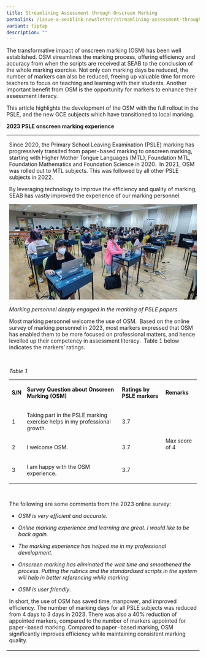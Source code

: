 ```yaml
---
title: Streamlining Assessment through Onscreen Marking
permalink: /issue-x-seablink-newsletter/streamlining-assessment-through-onscreen-marking/
variant: tiptap
description: ""
---
```

<p>The transformative impact of onscreen marking (OSM) has been well established.
OSM streamlines the marking process, offering efficiency and accuracy from
when the scripts are received at SEAB to the conclusion of the whole marking
exercise. Not only can marking days be reduced, the number of markers can
also be reduced, freeing up valuable time for more teachers to focus on
teaching and learning with their students. Another important benefit from
OSM is the opportunity for markers to enhance their assessment literacy.</p>
<p>This article highlights the development of the OSM with the full rollout
in the PSLE, and the new GCE subjects which have transitioned to local
marking.</p>
<p><strong>2023 PSLE onscreen marking experience</strong>
</p>
<table style="minWidth: 25px">
<colgroup>
<col>
</colgroup>
<tbody>
<tr>
<td rowspan="1" colspan="1">
<p>Since 2020, the Primary School Leaving Examination (PSLE) marking has
progressively transited from paper-based marking to onscreen marking, starting
with Higher Mother Tongue Languages (MTL), Foundation MTL, Foundation Mathematics
and Foundation Science in 2020.&nbsp; In 2021, OSM was rolled out to MTL
subjects. This was followed by all other PSLE subjects in 2022.&nbsp;</p>
<p>By leveraging technology to improve the efficiency and quality of marking,
SEAB has vastly improved the experience of our marking personnel.</p>
<p></p>
<div class="isomer-image-wrapper">
<img style="width: 100%" height="auto" width="100%" alt="osm psle" src="/images/osm_psle__1_.png">
</div>
<p><em>Marking personnel deeply engaged in the marking of PSLE papers</em>
</p>
<p>Most marking personnel welcome the use of OSM.&nbsp; Based on the online
survey of marking personnel in 2023, most markers expressed that OSM has
enabled them to be more focused on professional matters, and hence levelled
up their competency in assessment literacy.&nbsp; Table 1 below indicates
the markers’ ratings.</p>
<p>&nbsp;</p>
<p><em>Table 1</em>
</p>
<table style="minWidth: 100px">
<colgroup>
<col>
<col>
<col>
<col>
</colgroup>
<tbody>
<tr>
<td rowspan="1" colspan="1">
<p><strong>S/N</strong>
</p>
</td>
<td rowspan="1" colspan="1">
<p><strong>Survey Question about Onscreen Marking (OSM)</strong>
</p>
</td>
<td rowspan="1" colspan="1">
<p><strong>Ratings by PSLE markers</strong>
</p>
</td>
<td rowspan="1" colspan="1">
<p><strong>Remarks</strong>
</p>
</td>
</tr>
<tr>
<td rowspan="1" colspan="1">
<p>1</p>
</td>
<td rowspan="1" colspan="1">
<p>Taking part in the PSLE marking exercise helps in my professional growth.</p>
</td>
<td rowspan="1" colspan="1">
<p>3.7</p>
</td>
<td rowspan="3" colspan="1">
<p>Max score of 4</p>
</td>
</tr>
<tr>
<td rowspan="1" colspan="1">
<p>2</p>
</td>
<td rowspan="1" colspan="1">
<p>I welcome OSM.</p>
</td>
<td rowspan="1" colspan="1">
<p>3.7</p>
</td>
</tr>
<tr>
<td rowspan="1" colspan="1">
<p>3</p>
</td>
<td rowspan="1" colspan="1">
<p>I am happy with the OSM experience.</p>
</td>
<td rowspan="1" colspan="1">
<p>3.7</p>
</td>
</tr>
</tbody>
</table>
<p>&nbsp;</p>
<p>The following are some comments from the 2023 online survey:</p>
<ul data-tight="true" class="tight">
<li>
<p><em>OSM is very efficient and accurate.</em>
</p>
</li>
<li>
<p><em>Online marking experience and learning are great. I would like to be back again.</em>
</p>
</li>
<li>
<p><em>The marking experience has helped me in my professional development.</em>
</p>
</li>
<li>
<p><em>Onscreen marking has eliminated the wait time and smoothened the process. Putting the rubrics and the standardised scripts in the system will help in better referencing while marking.</em>
</p>
</li>
<li>
<p><em>OSM is user friendly.</em>
</p>
</li>
</ul>
<p>In short, the use of OSM has saved time, manpower, and improved efficiency.
The number of marking days for all PSLE subjects was reduced from 4 days
to 3 days in 2023. There was also a 40% reduction of appointed markers,
compared to the number of markers appointed for paper-based marking. Compared
to paper-based marking, OSM significantly improves efficiency while maintaining
consistent marking quality.</p>
<p></p>
<p></p>
</td>
</tr>
</tbody>
</table>
<p></p>